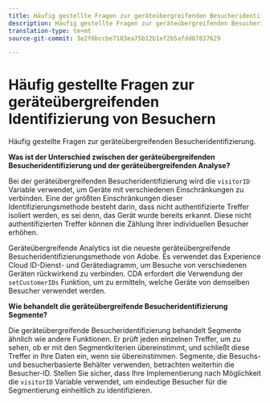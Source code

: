 ```yaml
---
title: Häufig gestellte Fragen zur geräteübergreifenden Besucheridentifizierung
description: Häufig gestellte Fragen zur geräteübergreifenden Besucheridentifizierung
translation-type: tm+mt
source-git-commit: 3e2f0bccbe7183ea75b12b1ef2b5afdd87837629

---
```



# Häufig gestellte Fragen zur geräteübergreifenden Identifizierung von Besuchern

Häufig gestellte Fragen zur geräteübergreifenden Besucheridentifizierung.

**Was ist der Unterschied zwischen der geräteübergreifenden Besucheridentifizierung und der geräteübergreifenden Analyse?**

Bei der geräteübergreifenden Besucheridentifizierung wird die `visitorID` Variable verwendet, um Geräte mit verschiedenen Einschränkungen zu verbinden. Eine der größten Einschränkungen dieser Identifizierungsmethode besteht darin, dass nicht authentifizierte Treffer isoliert werden, es sei denn, das Gerät wurde bereits erkannt. Diese nicht authentifizierten Treffer können die Zählung Ihrer individuellen Besucher erhöhen.

Geräteübergreifende Analytics ist die neueste geräteübergreifende Besucheridentifizierungsmethode von Adobe. Es verwendet das Experience Cloud ID-Dienst- und Gerätediagramm, um Besuche von verschiedenen Geräten rückwirkend zu verbinden. CDA erfordert die Verwendung der `setCustomerIDs` Funktion, um zu ermitteln, welche Geräte von demselben Besucher verwendet werden.

**Wie behandelt die geräteübergreifende Besucheridentifizierung Segmente?**

Die geräteübergreifende Besucheridentifizierung behandelt Segmente ähnlich wie andere Funktionen. Er prüft jeden einzelnen Treffer, um zu sehen, ob er mit den Segmentkriterien übereinstimmt, und schließt diese Treffer in Ihre Daten ein, wenn sie übereinstimmen. Segmente, die Besuchs- und besucherbasierte Behälter verwenden, betrachten weiterhin die Besucher-ID. Stellen Sie sicher, dass Ihre Implementierung nach Möglichkeit die `visitorID` Variable verwendet, um eindeutige Besucher für die Segmentierung einheitlich zu identifizieren.
